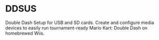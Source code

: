 # DDSUS
Double Dash Setup for USB and SD cards. Create and configure media devices to easily run tournament-ready Mario Kart: Double Dash on homebrewed Wiis.
